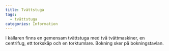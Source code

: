 ```yaml
---
title: Tvättstuga
tags:
  - tvättstuga
categories: Information
---
```


I källaren finns en gemensam tvättstuga med två tvättmaskiner, en centrifug, ett torkskåp och en torktumlare. Bokning sker på bokningstavlan.

